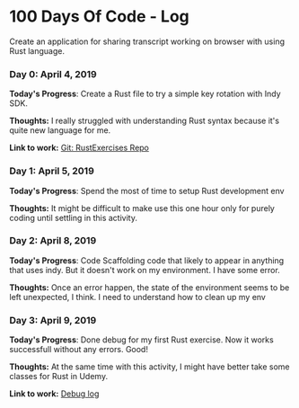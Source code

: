 # 100 Days Of Code - Log

Create an application for sharing transcript working on browser with using Rust language.

### Day 0: April 4, 2019

**Today's Progress**: Create a Rust file to try a simple key rotation with Indy SDK.

**Thoughts:** I really struggled with understanding Rust syntax because it's quite new language for me.

**Link to work:** [Git: RustExercises Repo](https://github.com/nekia/RustExercises/commit/56133344061f0c80da10e77d5cfbeff402d87470)

### Day 1: April 5, 2019

**Today's Progress**: Spend the most of time to setup Rust development env

**Thoughts:** It might be difficult to make use this one hour only for purely coding until settling in this activity.

### Day 2: April 8, 2019

**Today's Progress**: Code Scaffolding code that likely to appear in anything that uses indy. But it doesn't work on my environment. I have some error.

**Thoughts:** Once an error happen, the state of the environment seems to be left unexpected, I think. I need to understand how to clean up my env

### Day 3: April 9, 2019

**Today's Progress**: Done debug for my first Rust exercise. Now it works successfull without any errors. Good!

**Thoughts:** At the same time with this activity, I might have better take some classes for Rust in Udemy.

**Link to work:** [Debug log](https://github.com/nekia/100-days-of-code/issues/1#issuecomment-481028271)
